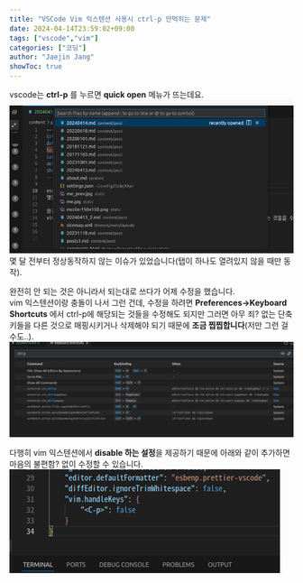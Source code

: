 ```yaml
---
title: "VSCode Vim 익스텐션 사용시 ctrl-p 안먹히는 문제"
date: 2024-04-14T23:59:02+09:00
tags: ["vscode","vim"]
categories: ["코딩"]
author: "Jaejin Jang"
showToc: true
---
```


vscode는 **ctrl-p** 를 누르면 **quick open** 메뉴가 뜨는데요.  
![](/20240414_1.png)
몇 달 전부터 정상동작하지 않는 이슈가 있었습니다(탭이 하나도 열려있지 않을 때만 동작). 

완전히 안 되는 것은 아니라서 되는대로 쓰다가 어제 수정을 했습니다.  
vim 익스텐션이랑 충돌이 나서 그런 건데, 수정을 하려면 **Preferences->Keyboard Shortcuts** 에서 ctrl-p에 해당되는 것들을 수정해도 되지만 
그러면 아무 죄? 없는 단축키들을 다른 것으로 매핑시키거나 삭제해야 되기 때문에 **조금 찝찝합니다**(저만 그런 걸 수도..). 
![](/20240414_2.png)

다행히 vim 익스텐션에서 **disable 하는 설정**을 제공하기 때문에 아래와 같이 추가하면 마음의 불편함? 없이 수정할 수 있습니다.
![](/20240414_3.png)